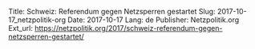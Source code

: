 Title: Schweiz: Referendum gegen Netzsperren gestartet
Slug: 2017-10-17_netzpolitik-org
Date: 2017-10-17
Lang: de
Publisher: Netzpolitik.org
Ext_url: https://netzpolitik.org/2017/schweiz-referendum-gegen-netzsperren-gestartet/